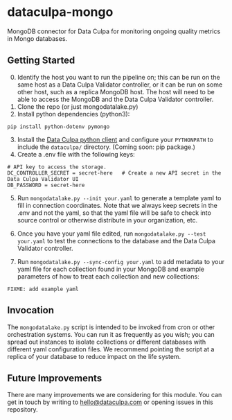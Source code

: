 # dataculpa-mongo
MongoDB connector for Data Culpa for monitoring ongoing quality metrics in Mongo databases.


## Getting Started

0. Identify the host you want to run the pipeline on; this can be run on the same host as a Data Culpa Validator controller, or it can be run on some other host, such as a replica MongoDB host. The host will need to be able to access the MongoDB and the Data Culpa Validator controller.
1. Clone the repo (or just mongodatalake.py)
2. Install python dependencies (python3):
```
pip install python-dotenv pymongo
```
3. Install the [Data Culpa python client](https://github.com/Data-Culpa/openclients) and configure your ```PYTHONPATH``` to include the ```dataculpa/``` directory.  (Coming soon: pip package.)
4. Create a .env file with the following keys:

```
# API key to access the storage.
DC_CONTROLLER_SECRET = secret-here   # Create a new API secret in the Data Culpa Validator UI
DB_PASSWORD = secret-here
```

5. Run ```mongodatalake.py --init your.yaml``` to generate a template yaml to fill in connection coordinates. Note that we always keep secrets in the .env and not the yaml, so that the yaml file will be safe to check into source control or otherwise distribute in your organization, etc.

6. Once you have your yaml file edited, run ```mongodatalake.py --test your.yaml``` to test the connections to the database and the Data Culpa Validator controller.

7. Run ```mongodatalake.py --sync-config your.yaml``` to add metadata to your yaml file for each collection found in your MongoDB and example parameters of how to treat each collection and new collections:

```
FIXME: add example yaml
```

## Invocation

The ```mongodatalake.py``` script is intended to be invoked from cron or other orchestration systems. You can run it as frequently as you wish; you can spread out instances to isolate collections or different databases with different yaml configuration files. We recommend pointing the script at a replica of your database to reduce impact on the life system.

## Future Improvements

There are many improvements we are considering for this module. You can get in touch by writing to hello@dataculpa.com or opening issues in this repository.

